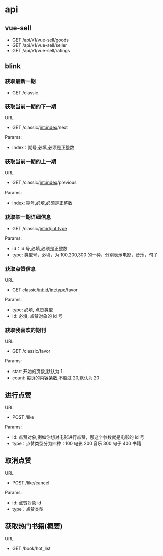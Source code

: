 # api

## vue-sell

- GET /api/v1/vue-sell/goods
- GET /api/v1/vue-sell/seller
- GET /api/v1/vue-sell/ratings

## blink

### 获取最新一期

- GET /classic

### 获取当前一期的下一期

URL

- GET /classic/<int:index>/next

Params:

- index：期号,必填,必须是正整数

### 获取当前一期的上一期

URL

- GET /classic/<int:index>/previous

Params:

- index: 期号,必填,必须是正整数

### 获取某一期详细信息

- GET /classic/<int:id>/<int:type>

Params:

- id：id 号,必填,必须是正整数
- type: 类型号，必填，为 100,200,300 的一种，分别表示电影，音乐，句子

### 获取点赞信息

URL

- GET classic/<int:id>/<int:type>/favor

Params:

- type: 必填, 点赞类型
- id: 必填, 点赞对象的 id 号

### 获取我喜欢的期刊

URL

- GET /classic/favor

Params:

- start 开始的页数,默认为 1
- count: 每页的内容条数,不超过 20,默认为 20

## 进行点赞

URL

- POST /like

Params:

- id: 点赞对象,例如你想对电影进行点赞，那这个参数就是电影的 id 号
- type：点赞类型分为四种：100 电影 200 音乐 300 句子 400 书籍

## 取消点赞

URL

- POST /like/cancel

Params:

- id: 点赞对象 id
- type：点赞类型

## 获取热门书籍(概要)
URL
- GET /book/hot_list
